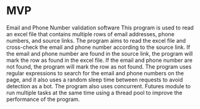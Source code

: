# MVP
Email and Phone Number validation software
This program is used to read an excel file that contains multiple rows of email addresses, phone numbers, and source links. The program aims to read the excel file and cross-check the email and phone number according to the source link. If the email and phone number are found in the source link, the program will mark the row as found in the excel file. If the email and phone number are not found, the program will mark the row as not found. The program uses regular expressions to search for the email and phone numbers on the page, and it also uses a random sleep time between requests to avoid detection as a bot. The program also uses concurrent. Futures module to run multiple tasks at the same time using a thread pool to improve the performance of the program.


